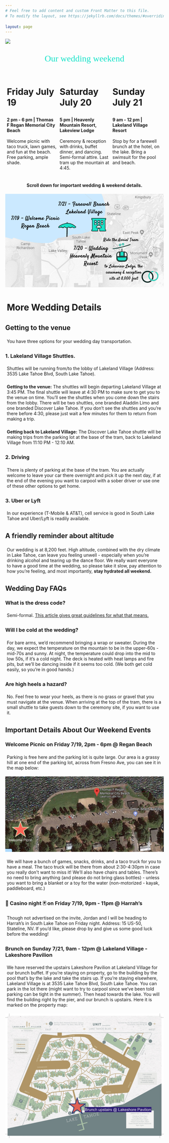```yaml
---
# Feel free to add content and custom Front Matter to this file.
# To modify the layout, see https://jekyllrb.com/docs/themes/#overriding-theme-defaults

layout: page
---
```

<style>
p.first-line {
font-family: 'Satisfy';
font-size: 2em;
color: #18e2c8;
padding: 0px;
}

p {
padding: 5px;
}

h1 {
padding: 5px;
}

.column {
  float: left;
  width: 33.33%;
}

.row:after {
  content: "";
  display: table;
  clear: both;
}

@media screen and (max-width: 600px) {
  .column {
    width: 100%;
  }
}
</style>
<img src="/assets/images/married-card-blurry.png">
<center><p class="first-line">Our wedding weekend</p></center>
<div class="row">
  <div class="column">
  <h1>Friday July 19</h1>
  <p><b>2 pm - 6 pm | Thomas F Regan Memorial City Beach</b>
  <br><br>
  Welcome picnic with taco truck, lawn games, and fun at the beach. Free parking, ample shade.</p> 
  </div>
  <div class="column">
  <h1>Saturday July 20</h1>
  <p><b>5 pm | Heavenly Mountain Resort, Lakeview Lodge</b>
  <br><br>
  Ceremony & reception with drinks, buffet dinner, and dancing. Semi-formal attire. Last tram up the mountain at 4:45.
  </p>
  </div>
  <div class="column">
  <h1>Sunday July 21</h1>
  <p><b>9 am - 12 pm | Lakeland Village Resort</b>
  <br><br>Stop by for a farewell brunch at the hotel, on the lake. Bring a swimsuit for the pool and beach.</p>
  </div>
</div>
<center>
<p><b>Scroll down for important wedding & weekend details.</b></p>
<img src="/assets/images/website-homepage.png">
</center>
<h1>More Wedding Details</h1>

<h2>Getting to the venue</h2>
<p>You have three options for your wedding day transportation.</p>
<h3>1. Lakeland Village Shuttles.</h3>
<p>Shuttles will be running from/to the lobby of Lakeland Village (Address: 3535 Lake Tahoe Blvd, South Lake Tahoe). 
<p><b>Getting to the venue:</b> The shuttles will begin departing Lakeland Village at 3:45 PM. The final shuttle will leave at 4:30 PM to make sure to get you to the venue on time. You’ll see the shuttles when you come down the stairs from the lobby. There will be two shuttles, one branded Aladdin Limo and one branded Discover Lake Tahoe. If you don’t see the shuttles and you’re there before 4:30, please just wait a few minutes for them to return from making a trip.</p>
<p><b>Getting back to Lakeland Village:</b> The Discover Lake Tahoe shuttle will be making trips from the parking lot at the base of the tram, back to Lakeland Village from 11:10 PM - 12:10 AM.</p>
<h3>2. Driving</h3>
<p>There is plenty of parking at the base of the tram. You are actually welcome to leave your car there overnight and pick it up the next day, if at the end of the evening you want to carpool with a sober driver or use one of these other options to get home.</p>
<h3>3. Uber or Lyft</h3>
<p>In our experience (T-Mobile & AT&T), cell service is good in South Lake Tahoe and Uber/Lyft is readily available.</p>

<h2>A friendly reminder about altitude</h2>
<p>Our wedding is at 8,200 feet. High altitude, combined with the dry climate in Lake Tahoe, can leave you feeling unwell - especially when you’re drinking alcohol and tearing up the dance floor. We really want everyone to have a good time at the wedding, so please take it slow, pay attention to how you’re feeling, and most importantly, <b>stay hydrated all weekend.</b></p>

<h2>Wedding Day FAQs</h2>
<h3>What is the dress code?</h3>
<p>Semi-formal. <a href="https://www.thespruce.com/semi-formal-attire-guidelines-1216504">This article gives great guidelines for what that means.</a></p>

<h3>Will I be cold at the wedding?</h3>
<p>For bare arms, we’d recommend bringing a wrap or sweater. During the day, we expect the temperature on the mountain to be in the upper-60s - mid-70s and sunny. At night, the temperature could drop into the mid to low 50s, if it’s a cold night. The deck is heated with heat lamps and fire pits, but we’ll be dancing inside if it seems too cold. (We both get cold easily, so you’re in good hands.)</p>

<h3>Are high heels a hazard?</h3>
<p>No. Feel free to wear your heels, as there is no grass or gravel that you must navigate at the venue. When arriving at the top of the tram, there is a small shuttle to take guests down to the ceremony site, if you want to use it.</p>

<h2>Important Details About Our Weekend Events</h2>

<h3>Welcome Picnic on Friday 7/19, 2pm - 6pm @ Regan Beach</h3>
<p>Parking is free here and the parking lot is quite large. Our area is a grassy hill at one end of the parking lot, across from Fresno Ave, you can see it in the map below:</p>
<img src="/assets/images/picnic_map.png">
<p>We will have a bunch of games, snacks, drinks, and a taco truck for you to have a meal. The taco truck will be there from about 2:30-4:30pm in case you really don't want to miss it! We’ll also have chairs and tables. There’s no need to bring anything (and please do not bring glass bottles) - unless you want to bring a blanket or a toy for the water (non-motorized - kayak, paddleboard, etc.)</p>

<h3>🎲 Casino night 🃏 on Friday 7/19, 9pm - 11pm @ Harrah’s</h3>
<p>Though not advertised on the invite, Jordan and I will be heading to Harrah’s in South Lake Tahoe on Friday night. Address: 15 US-50, Stateline, NV. If you’d like, please drop by and give us some good luck before the wedding!</p>

<h3>Brunch on Sunday 7/21, 9am - 12pm @ Lakeland Village - Lakeshore Pavilion</h3>
<p>We have reserved the upstairs Lakeshore Pavilion at Lakeland Village for our brunch buffet. If you’re staying on property, go to the building by the pool that’s by the lake and take the stairs up. If you’re staying elsewhere, Lakeland Village is at 3535 Lake Tahoe Blvd, South Lake Tahoe. You can park in the lot there (might want to try to carpool since we’ve been told parking can be tight in the summer). Then head towards the lake. You will find the building right by the pier, and our brunch is upstairs. Here it is marked on the property map:</p>
<img src="/assets/images/brunch_map.jpg">